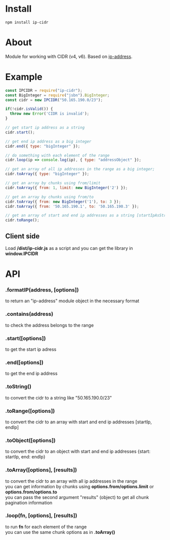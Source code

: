 # Install  
`npm install ip-cidr`

# About  
Module for working with CIDR (v4, v6). Based on [ip-address](https://github.com/beaugunderson/ip-address).

# Example  

```js
const IPCIDR = require("ip-cidr");
const BigInteger = require("jsbn").BigInteger;
const cidr = new IPCIDR("50.165.190.0/23"); 

if(!cidr.isValid()) {
  throw new Error('CIDR is invalid');
}

// get start ip address as a string
cidr.start(); 

// get end ip address as a big integer
cidr.end({ type: "bigInteger" }); 

// do something with each element of the range  
cidr.loop(ip => console.log(ip), { type: "addressObject" });

// get an array of all ip addresses in the range as a big integer;
cidr.toArray({ type: "bigInteger" }); 

// get an array by chunks using from/limit
cidr.toArray({ from: 1, limit: new BigInteger('2') });

// get an array by chunks using from/to
cidr.toArray({ from: new BigInteger('1'), to: 3 });
cidr.toArray({ from: '50.165.190.1', to: '50.165.190.3' });

// get an array of start and end ip addresses as a string [startIpAsString, endIpAsString]
cidr.toRange(); 
```

## Client side
Load __/dist/ip-cidr.js__ as a script and you can get the library in __window.IPCIDR__

# API  
### .formatIP(address, [options])  
to return an "ip-address" module object in the necessary format 

### .contains(address)  
to check the address belongs to the range

### .start([options])  
to get the start ip adress

### .end([options])  
to get the end ip address

### .toString()   
to convert the cidr to a string like "50.165.190.0/23"

### .toRange([options])  
to convert the cidr to an array with start and end ip addresses [startIp, endIp]

### .toObject([options])   
to convert the cidr to an object with start and end ip addresses {start: startIp, end: endIp}

### .toArray([options], [results])  
to convert the cidr to an array with all ip addresses in the range  
you can get information by chunks using **options.from/options.limit** or **options.from/options.to**  
you can pass the second argument "results" (object) to get all chunk pagination information

### .loop(fn, [options], [results])  
to run __fn__ for each element of the range  
you can use the same chunk options as in __.toArray()__



